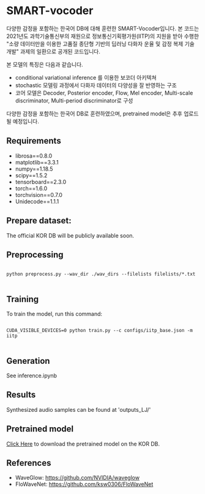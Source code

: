 # SMART-vocoder
다양한 감정을 포함하는 한국어 DB에 대해 훈련한 SMART-Vocoder입니다. 본 코드는 2021년도 과학기술통신부의 재원으로 정보통신기획평가원(IITP)의 지원을 받아 수행한 "소량 데이터만을 이용한 고품질 종단형 기반의 딥러닝 다화자 운율 및 감정 복제 기술 개발" 과제의 일환으로 공개된 코드입니다.

본 모델의 특징은 다음과 같습니다.
- conditional variational inference 를 이용한 보코더 아키텍쳐
- stochastic 모델링 과정에서 다화자 데이터의 다양성을 잘 반영하는 구조
- 코어 모델은 Decoder, Posterior encoder, Flow, Mel encoder, Multi-scale discriminator, Multi-period discriminator로 구성


다양한 감정을 포함하는 한국어 DB로 훈련하였으며, pretrained model은 추후 업로드 될 예정입니다.



## Requirements
- librosa==0.8.0 
- matplotlib==3.3.1 
- numpy==1.18.5 
- scipy==1.5.2
- tensorboard==2.3.0
- torch==1.6.0
- torchvision==0.7.0
- Unidecode==1.1.1


## Prepare dataset:
The official KOR DB will be publicly available soon.


## Preprocessing
<pre>
<code>
python preprocess.py --wav_dir ./wav_dirs --filelists filelists/*.txt
</code>
</pre>


## Training
To train the model, run this command:
<pre>
<code>
CUDA_VISIBLE_DEVICES=0 python train.py --c configs/iitp_base.json -m iitp
</code>
</pre>

## Generation
See inference.ipynb


## Results
Synthesized audio samples can be found at 'outputs_LJ/'

## Pretrained model

[Click Here](https://drive.google.com/file/d/1rqjAjRBtje5ZHhgl6OvKdvw0pGODaNrh/view?usp=sharing) to download the pretrained model on the KOR DB. 

## References
- WaveGlow: https://github.com/NVIDIA/waveglow
- FloWaveNet: https://github.com/ksw0306/FloWaveNet
